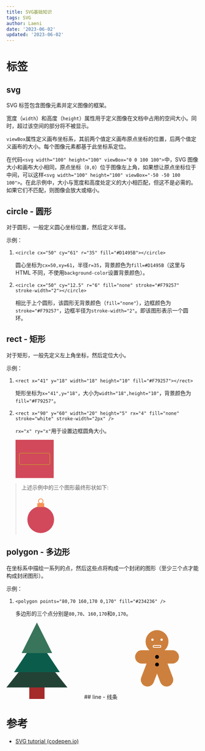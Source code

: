 ```yaml
---
title: SVG基础知识
tags: SVG
author: Laeni
date: '2023-06-02'
updated: '2023-06-02'
---
```


# 标签

## svg

SVG 标签包含图像元素并定义图像的框架。

宽度（`width`）和高度（`height`）属性用于定义图像在文档中占用的空间大小。同时，超过该空间的部分将不被显示。

`viewBox`属性定义画布坐标系，其前两个值定义画布原点坐标的位置，后两个值定义画布的大小。每个图像元素都基于此坐标系定位。

在代码`<svg width="100" height="100" viewBox="0 0 100 100">`中，SVG 图像大小和画布大小相同，原点坐标（`0,0`）位于图像左上角，如果想让原点坐标位于中间，可以这样`<svg width="100" height="100" viewBox="-50 -50 100 100">`。在此示例中，大小与宽度和高度处定义的大小相匹配，但这不是必需的。如果它们不匹配，则图像会放大或缩小。

## circle - 圆形

对于圆形，一般定义圆心坐标位置，然后定义半径。

示例：

1. `<circle cx="50" cy="61" r="35" fill="#D1495B"></circle>`

   圆心坐标为`cx=50,xy=61`，半径`r=35`，背景颜色为`fill=#D1495B`（这里与 HTML 不同，不使用`background-color`设置背景颜色）。

2. `<circle cx="50" cy="12.5" r="6" fill="none" stroke="#F79257" stroke-width="2"></circle>`

   相比于上个圆形，该圆形无背景颜色（`fill="none"`），边框颜色为`stroke="#F79257"`，边框半径为`stroke-width="2"`。即该图形表示一个圆环。

## rect - 矩形

对于矩形，一般先定义左上角坐标，然后定位大小。

示例：

1. `<rect x="41" y="18" width="18" height="10" fill="#F79257"></rect>`

   矩形坐标为`x="41",y="18"`，大小为`width="18",height="10"`，背景颜色为`fill="#F79257"`。

2. `<rect x="90" y="60" width="20" height="5" rx="4" fill="none" stroke="white" stroke-width="2px" />`

   `rx="x" ry="x"`用于设置边框圆角大小。

   <svg width="100" height="100" viewBox="0 0 100 100">
     <rect x="0" y="0" width="100" height="100" fill="#D1495B" />
     <rect x="10" y="35" width="80" height="30" rx="4" fill="none" stroke="#cd803d" stroke-width="2px" />
   </svg>

> 上述示例中的三个图形最终形状如下:
>
> <svg width="100" height="100" viewBox="0 0 100 100">
>   <circle cx="50" cy="61" r="35" fill="#D1495B"></circle>
>   <circle cx="50" cy="12.5" r="6" fill="none" stroke="#F79257" stroke-width="2"></circle>
>   <rect x="41" y="18" width="18" height="10" fill="#F79257"></rect>
> </svg>

## polygon - 多边形

在坐标系中描绘一系列的点，然后这些点将构成一个封闭的图形（至少三个点才能构成封闭图形）。

示例：

1. `<polygon points="80,70 160,170 0,170" fill="#234236" />`

   多边形的三个点分别是`80,70`、`160,170`和`0,170`。

<svg width="200" height="200" viewBox="0 0 200 200">
  <polygon points="80,70 160,170 0,170" fill="#234236" />
  <polygon points="80,40 140,130 20,130" fill="#0C5C4C" />
  <polygon points="80,0 120,80 40,80" fill="#38755B" />
  <rect x="60" y="170" width="40" height="30" fill="brown" />
</svg>
## line - 线条

<svg width="200" height="200" viewBox="0 0 200 200">
  <circle cx="100" cy="50" r="30" fill="#cd803d" />
  <circle cx="88" cy="45" r="3" fill="white" />
  <circle cx="112" cy="45" r="3" fill="white" />
  <rect x="90" y="60" width="20" height="5" rx="2" fill="none" stroke="white" stroke-width="2px" />
  <line x1="60" y1="90" x2="140" y2="90" stroke="#cd803d" stroke-width="35px" stroke-linecap="round" />
  <line x1="75" y1="150" x2="100" y2="85" stroke="#cd803d" stroke-width="35px" stroke-linecap="round" />
  <line x1="125" y1="150" x2="100" y2="85" stroke="#cd803d" stroke-width="35px" stroke-linecap="round" />
  <circle cx="100" cy="90" r="5" />
  <circle cx="100" cy="110" r="5" />
</svg>


# 参考

- [SVG tutorial (codepen.io)](https://codepen.io/HunorMarton/full/PoGbgqj)
